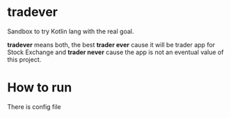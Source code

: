 # tradever
Sandbox to try Kotlin lang with the real goal.

**tradever** means both, the best **trader ever** cause it will be trader app for Stock Exchange and **trader never** 
cause the app is not an eventual value of this project.

# How to run
There is config file 